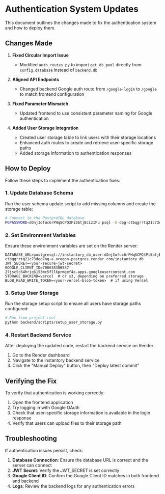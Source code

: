 # Authentication System Updates

This document outlines the changes made to fix the authentication system and how to deploy them.

## Changes Made

1. **Fixed Circular Import Issue**
   - Modified `auth_routes.py` to import `get_db_pool` directly from `config.database` instead of `backend.db`
   
2. **Aligned API Endpoints**
   - Changed backend Google auth route from `/google-login` to `/google` to match frontend configuration
   
3. **Fixed Parameter Mismatch**
   - Updated frontend to use consistent parameter naming for Google authentication

4. **Added User Storage Integration**
   - Created user storage table to link users with their storage locations
   - Enhanced auth routes to create and retrieve user-specific storage paths
   - Added storage information to authentication responses

## How to Deploy

Follow these steps to implement the authentication fixes:

### 1. Update Database Schema

Run the user schema update script to add missing columns and create the storage table:

```bash
# Connect to the PostgreSQL database
PGPASSWORD=dOnjIofuc6rPHqSCPQ3Pi5btjBcizIPu psql -h dpg-ctbqgrrtq21c73deq7ng-a.oregon-postgres.render.com -U instantory_db_user -d instantory_db -f backend/update_users_schema.sql
```

### 2. Set Environment Variables

Ensure these environment variables are set on the Render server:

```
DATABASE_URL=postgresql://instantory_db_user:dOnjIofuc6rPHqSCPQ3Pi5btjBcizIPu@dpg-ctbqgrrtq21c73deq7ng-a.oregon-postgres.render.com/instantory_db
JWT_SECRET=<your-secure-jwt-secret>
GOOGLE_CLIENT_ID=700638306537-27jsc5c64hrjq6153mc5fll6prmgef4o.apps.googleusercontent.com
STORAGE_BACKEND=vercel  # or s3, depending on preferred storage
BLOB_READ_WRITE_TOKEN=<your-vercel-blob-token>  # if using Vercel
```

### 3. Setup User Storage

Run the storage setup script to ensure all users have storage paths configured:

```bash
# Run from project root
python backend/scripts/setup_user_storage.py
```

### 4. Restart Backend Service

After deploying the updated code, restart the backend service on Render:

1. Go to the Render dashboard
2. Navigate to the instantory backend service
3. Click the "Manual Deploy" button, then "Deploy latest commit"

## Verifying the Fix

To verify that authentication is working correctly:

1. Open the frontend application
2. Try logging in with Google OAuth
3. Check that user-specific storage information is available in the login response
4. Verify that users can upload files to their storage path

## Troubleshooting

If authentication issues persist, check:

1. **Database Connection**: Ensure the database URL is correct and the server can connect
2. **JWT Secret**: Verify the JWT_SECRET is set correctly
3. **Google Client ID**: Confirm the Google Client ID matches in both frontend and backend
4. **Logs**: Review the backend logs for any authentication errors
